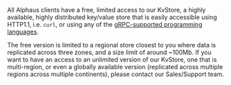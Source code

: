 All Alphaus clients have a free, limited access to our KvStore, a highly available, highly distributed key/value store that is easily accessible using HTTP1.1, i.e. `curl`, or using any of the [gRPC-supported programming languages](https://grpc.io/docs/languages/).

The free version is limited to a regional store closest to you where data is replicated across three zones, and a size limit of around ~100Mb. If you want to have an access to an unlimited version of our KvStore, one that is multi-region, or even a globally available version (replicated across multiple regions across multiple continents), please contact our Sales/Support team. 
